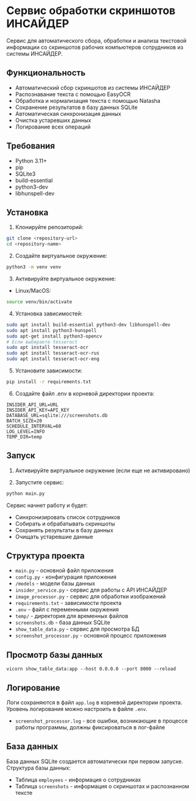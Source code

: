 # Сервис обработки скриншотов ИНСАЙДЕР

Сервис для автоматического сбора, обработки и анализа текстовой информации со скриншотов рабочих компьютеров сотрудников из системы ИНСАЙДЕР.

## Функциональность

- Автоматический сбор скриншотов из системы ИНСАЙДЕР
- Распознавание текста с помощью EasyOCR
- Обработка и нормализация текста с помощью Natasha
- Сохранение результатов в базу данных SQLite
- Автоматическая синхронизация данных
- Очистка устаревших данных
- Логирование всех операций

## Требования

- Python 3.11+
- pip
- SQLite3
- build-essential
- python3-dev
- libhunspell-dev

## Установка

1. Клонируйте репозиторий:
```bash
git clone <repository-url>
cd <repository-name>
```

2. Создайте виртуальное окружение:
```bash
python3 -m venv venv
```

3. Активируйте виртуальное окружение:
- Linux/MacOS:
```bash
source venv/bin/activate
```

4. Установка зависимостей:
```bash
sudo apt install build-essential python3-dev libhunspell-dev
sudo apt install python3-hunspell 
sudo apt-get install python3-opencv
# Если выбираете tesseract
sudo apt install tesseract-ocr
sudo apt install tesseract-ocr-rus
sudo apt install tesseract-ocr-eng
```

5. Установите зависимости:
```bash
pip install -r requirements.txt
```

6. Создайте файл .env в корневой директории проекта:
```env
INSIDER_API_URL=URL
INSIDER_API_KEY=API_KEY
DATABASE_URL=sqlite:///screenshots.db
BATCH_SIZE=20
SCHEDULE_INTERVAL=60
LOG_LEVEL=INFO
TEMP_DIR=temp
```

## Запуск

1. Активируйте виртуальное окружение (если еще не активировано)

2. Запустите сервис:
```bash
python main.py
```

Сервис начнет работу и будет:
- Синхронизировать список сотрудников
- Собирать и обрабатывать скриншоты
- Сохранять результаты в базу данных
- Очищать устаревшие данные

## Структура проекта

- `main.py` - основной файл приложения
- `config.py` - конфигурация приложения
- `/models` - модели базы данных
- `insider_service.py` - сервис для работы с API ИНСАЙДЕР
- `image_processor.py` - сервис для обработки изображений
- `requirements.txt` - зависимости проекта
- `.env` - файл с переменными окружения
- `temp/` - директория для временных файлов
- `screenshots.db` - база данных SQLite
- `show_table_data.py` - сервис для просмотра БД
- `screenshot_processor.py` - основной процесс приложения

## Просмотр базы данных
`vicorn show_table_data:app --host 0.0.0.0 --port 8000 --reload`

## Логирование

Логи сохраняются в файл `app.log` в корневой директории проекта. Уровень логирования можно настроить в файле `.env`.
- `screenshot_processor.log` - все ошибки, возникающие в процессе работы программы, должны фиксироваться в лог-файле

## База данных

База данных SQLite создается автоматически при первом запуске. Структура базы данных:
- Таблица `employees` - информация о сотрудниках
- Таблица `screenshots` - информация о скриншотах и распознанном тексте